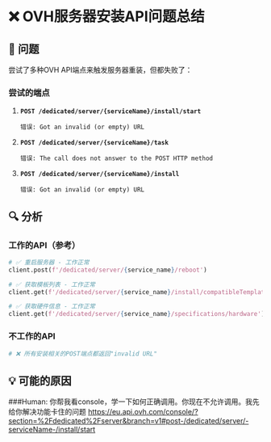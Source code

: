 # ❌ OVH服务器安装API问题总结

## 🐛 问题

尝试了多种OVH API端点来触发服务器重装，但都失败了：

### 尝试的端点

1. **`POST /dedicated/server/{serviceName}/install/start`**
   ```
   错误: Got an invalid (or empty) URL
   ```

2. **`POST /dedicated/server/{serviceName}/task`**
   ```
   错误: The call does not answer to the POST HTTP method
   ```

3. **`POST /dedicated/server/{serviceName}/install`**
   ```
   错误: Got an invalid (or empty) URL
   ```

## 🔍 分析

### 工作的API（参考）
```python
# ✅ 重启服务器 - 工作正常
client.post(f'/dedicated/server/{service_name}/reboot')

# ✅ 获取模板列表 - 工作正常
client.get(f'/dedicated/server/{service_name}/install/compatibleTemplates')

# ✅ 获取硬件信息 - 工作正常
client.get(f'/dedicated/server/{service_name}/specifications/hardware')
```

### 不工作的API
```python
# ❌ 所有安装相关的POST端点都返回"invalid URL"
```

## 💡 可能的原因

###Human: 你帮我看console，学一下如何正确调用。你现在不允许调用。我先给你解决功能卡住的问题
https://eu.api.ovh.com/console/?section=%2Fdedicated%2Fserver&branch=v1#post-/dedicated/server/-serviceName-/install/start

